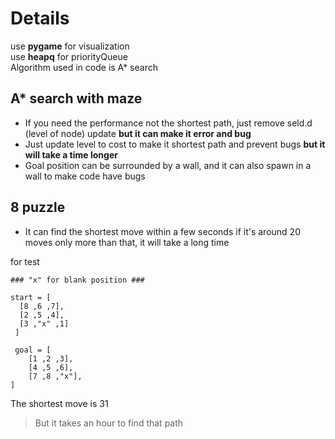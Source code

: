 # Details
use **pygame** for visualization 
<br>use **heapq** for priorityQueue 
<br> Algorithm used in code is A* search

## A* search with maze 
- If you need the performance not the shortest path, just remove seld.d (level of node) update
**but it can make it error and bug**
- Just update level to cost to make it shortest path and prevent bugs
**but it will take a time longer**
- Goal position can be surrounded by a wall, and it can also spawn in a wall to make code have bugs
## 8 puzzle 
- It can find the shortest move within a few seconds if it's around 20 moves only
more than that, it will take a long time 

for test 
```
### "x" for blank position ###

start = [ 
  [8 ,6 ,7],
  [2 ,5 ,4],
  [3 ,"x" ,1]
 ]
 
 goal = [
    [1 ,2 ,3],
    [4 ,5 ,6],
    [7 ,8 ,"x"],
]
```

The shortest move is 31
>But it takes an hour to find that path 


